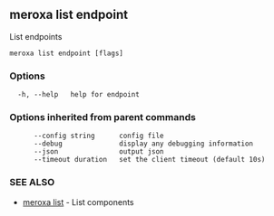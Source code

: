 ## meroxa list endpoint

List endpoints

```
meroxa list endpoint [flags]
```

### Options

```
  -h, --help   help for endpoint
```

### Options inherited from parent commands

```
      --config string      config file
      --debug              display any debugging information
      --json               output json
      --timeout duration   set the client timeout (default 10s)
```

### SEE ALSO

* [meroxa list](meroxa_list.md)	 - List components

